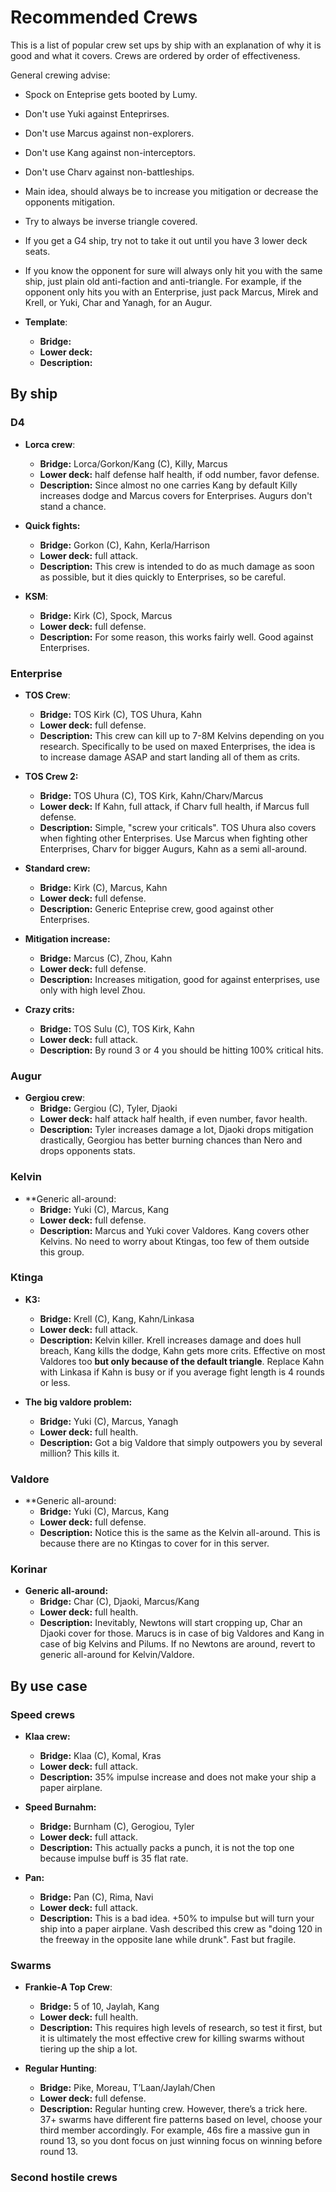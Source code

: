 # Recommended Crews

This is a list of popular crew set ups by ship with an explanation of why it is good and what it covers. 
Crews are ordered by order of effectiveness.

General crewing advise:

* Spock on Enteprise gets booted by Lumy.
* Don't use Yuki against Enteprirses.
* Don't use Marcus against non-explorers.
* Don't use Kang against non-interceptors.
* Don't use Charv against non-battleships.
* Main idea, should always be to increase you mitigation or decrease the opponents mitigation.
* Try to always be inverse triangle covered.
* If you get a G4 ship, try not to take it out until you have 3 lower deck seats.
* If you know the opponent for sure will always only hit you with the same ship, just plain old anti-faction and anti-triangle. For example, if the opponent only hits you with an Enterprise, just pack Marcus, Mirek and Krell, or Yuki, Char and Yanagh, for an Augur.
  
* **Template**:
  * **Bridge:**
  * **Lower deck:**
  * **Description:**


## By ship

### D4

* **Lorca crew**:
  * **Bridge:** Lorca/Gorkon/Kang (C), Killy, Marcus
  * **Lower deck:** half defense half health, if odd number, favor defense.
  * **Description:** Since almost no one carries Kang by default Killy increases dodge and Marcus covers for Enterprises. Augurs don't stand a chance.

* **Quick fights:**
  * **Bridge:** Gorkon (C), Kahn, Kerla/Harrison
  * **Lower deck:** full attack.
  * **Description:** This crew is intended to do as much damage as soon as possible, but it dies quickly to Enterprises, so be careful.

* **KSM**:
  * **Bridge:** Kirk (C), Spock, Marcus
  * **Lower deck:** full defense.
  * **Description:** For some reason, this works fairly well. Good against Enterprises.
  
### Enterprise

* **TOS Crew**:
  * **Bridge:** TOS Kirk (C), TOS Uhura, Kahn
  * **Lower deck:** full defense.
  * **Description:** This crew can kill up to 7-8M Kelvins depending on you research. Specifically to be used on maxed Enterprises, the idea is to increase damage ASAP and start landing all of them as crits.

* **TOS Crew 2:**
  * **Bridge:** TOS Uhura (C), TOS Kirk, Kahn/Charv/Marcus
  * **Lower deck:** If Kahn, full attack, if Charv full health, if Marcus full defense.
  * **Description:** Simple, "screw your criticals". TOS Uhura also covers when fighting other Enterprises. Use Marcus when fighting other Enterprises, Charv for bigger Augurs, Kahn as a semi all-around.
  
* **Standard crew:**
  * **Bridge:** Kirk (C), Marcus, Kahn 
  * **Lower deck:** full defense.
  * **Description:** Generic Enteprise crew, good against other Enterprises.

* **Mitigation increase:**
  * **Bridge:** Marcus (C), Zhou, Kahn 
  * **Lower deck:** full defense.
  * **Description:** Increases mitigation, good for against enterprises, use only with high level Zhou.
  
* **Crazy crits:**
  * **Bridge:** TOS Sulu (C), TOS Kirk, Kahn
  * **Lower deck:** full attack.
  * **Description:** By round 3 or 4 you should be hitting 100% critical hits.
  
### Augur

* **Gergiou crew**:
  * **Bridge:** Gergiou (C), Tyler, Djaoki
  * **Lower deck:** half attack half health, if even number, favor health.
  * **Description:** Tyler increases damage a lot, Djaoki drops mitigation drastically, Georgiou has better burning chances than Nero and drops opponents stats.
  
### Kelvin

* **Generic all-around:
  * **Bridge:** Yuki (C), Marcus, Kang
  * **Lower deck:** full defense.
  * **Description:** Marcus and Yuki cover Valdores. Kang covers other Kelvins. No need to worry about Ktingas, too few of them outside this group.
  
### Ktinga

* **K3:**
  * **Bridge:** Krell (C), Kang, Kahn/Linkasa
  * **Lower deck:** full attack.
  * **Description:** Kelvin killer. Krell increases damage and does hull breach, Kang kills the dodge, Kahn gets more crits. Effective on most Valdores too **but only because of the default triangle**. Replace Kahn with Linkasa if Kahn is busy or if you average fight length is 4 rounds or less.
  
* **The big valdore problem:**
  * **Bridge:** Yuki (C), Marcus, Yanagh
  * **Lower deck:** full health.
  * **Description:** Got a big Valdore that simply outpowers you by several million? This kills it.
  
### Valdore
  
* **Generic all-around:
  * **Bridge:** Yuki (C), Marcus, Kang
  * **Lower deck:** full defense.
  * **Description:** Notice this is the same as the Kelvin all-around. This is because there are no Ktingas to cover for in this server.
  
### Korinar

* **Generic all-around:**
  * **Bridge:** Char (C), Djaoki, Marcus/Kang
  * **Lower deck:** full health.
  * **Description:** Inevitably, Newtons will start cropping up, Char an Djaoki cover for those. Marucs is in case of big Valdores and Kang in case of big Kelvins and Pilums. If no Newtons are around, revert to generic all-around for Kelvin/Valdore.
  
## By use case

### Speed crews
* **Klaa crew:**
  * **Bridge:** Klaa (C), Komal, Kras 
  * **Lower deck:** full attack.
  * **Description:** 35% impulse increase and does not make your ship a paper airplane.
  
* **Speed Burnahm:**
  * **Bridge:** Burnham (C), Gerogiou, Tyler
  * **Lower deck:** full attack.
  * **Description:** This actually packs a punch, it is not the top one because impulse buff is 35 flat rate.
  
* **Pan:**
  * **Bridge:** Pan (C), Rima, Navi 
  * **Lower deck:** full attack.
  * **Description:** This is a bad idea. +50% to impulse but will turn your ship into a paper airplane. Vash described this crew as "doing 120 in the freeway in the opposite lane while drunk". Fast but fragile.

### Swarms

* **Frankie-A Top Crew**:
  * **Bridge:** 5 of 10, Jaylah, Kang
  * **Lower deck:** full health.
  * **Description:** This requires high levels of research, so test it first, but it is ultimately the most effective crew for killing swarms without tiering up the ship a lot.

* **Regular Hunting**:
  * **Bridge:** Pike, Moreau, T’Laan/Jaylah/Chen
  * **Lower deck:** full defense.
  * **Description:** Regular hunting crew. However, there’s a trick here. 37+ swarms have different fire patterns based on level, choose your third member accordingly. For example, 46s fire a massive gun in round 13, so you dont focus on just winning focus on winning before round 13.

### Second hostile crews
